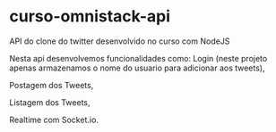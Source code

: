 # curso-omnistack-api
API do clone do twitter desenvolvido no curso com NodeJS

Nesta api desenvolvemos funcionalidades como:
  Login (neste projeto apenas armazenamos o nome do usuario para adicionar aos tweets),
  
  Postagem dos Tweets, 
  
  Listagem dos Tweets, 
  
  Realtime com Socket.io.
